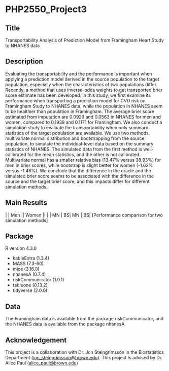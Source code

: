 # PHP2550_Project3

## Title

Transportability Analysis of Prediction Model from Framingham Heart Study to NHANES data 

## Description

Evaluating the transportability and the performance is important when applying a prediction model derived in the source population to the target population, especially when the characteristics of two populations differ. Recently, a method that uses inverse-odds weights to get transported brier score estimate has been developed. In this study, we first examine its performance when transporting a prediction model for CVD risk on Framingham Study to NHANES data, while the population in NHANES seem to be healthier than population in Framingham. The average brier score estimated from imputation are 0.0929 and 0.0563 in NHANES for men and women, compared to 0.1939 and 0.1171 for Framingham. We also conduct a simulation study to evaluate the transportability when only summary statistics of the target population are available. We use two methods, multivariate normal distribution and bootstrapping from the source population, to simulate the individual-level data based on the summary statistics of NHANES. The simulated data from the first method is well-calibrated for the mean statistics, and the other is not calibrated. Multivariate normal has a smaller relative bias (13.47% versus 38.93%) for men in brier scores, while bootstrap is slight better for women (-1.62% versus -1.46%). We conclude that the difference in the oracle and the simulated brier score seems to be associated with the difference in the source and the target brier score, and this impacts differ for different simulation methods.

## Main Results

|  | Men || Women ||
| | MN | BS| MN | BS| 
[Performance comparison for two simulation methods]

## Package

R version 4.3.0

* kableExtra (1.3.4)
* MASS (7.3-60)
* mice (3.16.0)
* nhanesA (0.7.4)
* riskCommunicator (1.0.1)
* tableone (0.13.2)
* tidyverse (2.0.0)

## Data

The Framingham data is available from the package riskCommunicator, and the NHANES data is available from the package nhanesA.

## Acknowledgement

This project is a collaboration with Dr. Jon Steingrimsson in the Biostatistics Department (jon_steingrimsson@brown.edu). This project is advised by Dr. Alice Paul (alice_paul@brown.edu)